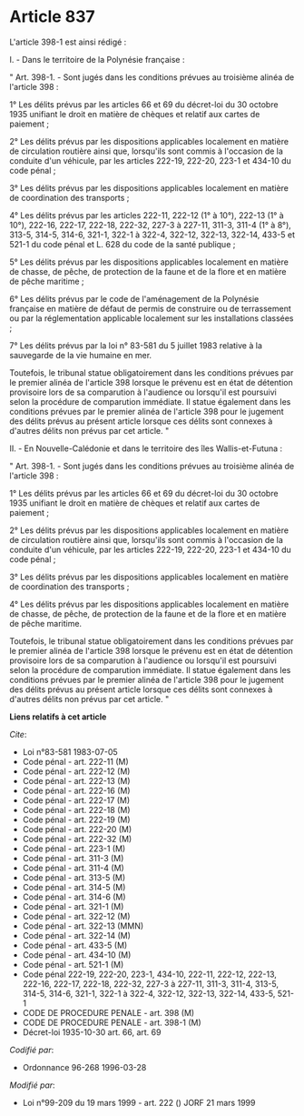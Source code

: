 # Article 837

L'article 398-1 est ainsi rédigé :

I. - Dans le territoire de la Polynésie française :

" Art. 398-1. - Sont jugés dans les conditions prévues au troisième alinéa de l'article 398 :

1° Les délits prévus par les articles 66 et 69 du décret-loi du 30 octobre 1935 unifiant le droit en matière de chèques et
relatif aux cartes de paiement ;

2° Les délits prévus par les dispositions applicables localement en matière de circulation routière ainsi que, lorsqu'ils
sont commis à l'occasion de la conduite d'un véhicule, par les articles 222-19, 222-20, 223-1 et 434-10 du code pénal ;

3° Les délits prévus par les dispositions applicables localement en matière de coordination des transports ;

4° Les délits prévus par les articles 222-11, 222-12 (1° à 10°), 222-13 (1° à 10°), 222-16, 222-17, 222-18, 222-32, 227-3 à
227-11, 311-3, 311-4 (1° à 8°), 313-5, 314-5, 314-6, 321-1, 322-1 à 322-4, 322-12, 322-13, 322-14, 433-5 et 521-1 du code
pénal et L. 628 du code de la santé publique ;

5° Les délits prévus par les dispositions applicables localement en matière de chasse, de pêche, de protection de la faune et
de la flore et en matière de pêche maritime ;

6° Les délits prévus par le code de l'aménagement de la Polynésie française en matière de défaut de permis de construire ou
de terrassement ou par la réglementation applicable localement sur les installations classées ;

7° Les délits prévus par la loi n° 83-581 du 5 juillet 1983 relative à la sauvegarde de la vie humaine en mer.

Toutefois, le tribunal statue obligatoirement dans les conditions prévues par le premier alinéa de l'article 398 lorsque le
prévenu est en état de détention provisoire lors de sa comparution à l'audience ou lorsqu'il est poursuivi selon la procédure
de comparution immédiate. Il statue également dans les conditions prévues par le premier alinéa de l'article 398 pour le
jugement des délits prévus au présent article lorsque ces délits sont connexes à d'autres délits non prévus par cet article.
"

II. - En Nouvelle-Calédonie et dans le territoire des îles Wallis-et-Futuna :

" Art. 398-1. - Sont jugés dans les conditions prévues au troisième alinéa de l'article 398 :

1° Les délits prévus par les articles 66 et 69 du décret-loi du 30 octobre 1935 unifiant le droit en matière de chèques et
relatif aux cartes de paiement ;

2° Les délits prévus par les dispositions applicables localement en matière de circulation routière ainsi que, lorsqu'ils
sont commis à l'occasion de la conduite d'un véhicule, par les articles 222-19, 222-20, 223-1 et 434-10 du code pénal ;

3° Les délits prévus par les dispositions applicables localement en matière de coordination des transports ;

4° Les délits prévus par les dispositions applicables localement en matière de chasse, de pêche, de protection de la faune et
de la flore et en matière de pêche maritime.

Toutefois, le tribunal statue obligatoirement dans les conditions prévues par le premier alinéa de l'article 398 lorsque le
prévenu est en état de détention provisoire lors de sa comparution à l'audience ou lorsqu'il est poursuivi selon la procédure
de comparution immédiate. Il statue également dans les conditions prévues par le premier alinéa de l'article 398 pour le
jugement des délits prévus au présent article lorsque ces délits sont connexes à d'autres délits non prévus par cet article.
"

**Liens relatifs à cet article**

_Cite_:

  - Loi n°83-581 1983-07-05
  - Code pénal - art. 222-11 (M)
  - Code pénal - art. 222-12 (M)
  - Code pénal - art. 222-13 (M)
  - Code pénal - art. 222-16 (M)
  - Code pénal - art. 222-17 (M)
  - Code pénal - art. 222-18 (M)
  - Code pénal - art. 222-19 (M)
  - Code pénal - art. 222-20 (M)
  - Code pénal - art. 222-32 (M)
  - Code pénal - art. 223-1 (M)
  - Code pénal - art. 311-3 (M)
  - Code pénal - art. 311-4 (M)
  - Code pénal - art. 313-5 (M)
  - Code pénal - art. 314-5 (M)
  - Code pénal - art. 314-6 (M)
  - Code pénal - art. 321-1 (M)
  - Code pénal - art. 322-12 (M)
  - Code pénal - art. 322-13 (MMN)
  - Code pénal - art. 322-14 (M)
  - Code pénal - art. 433-5 (M)
  - Code pénal - art. 434-10 (M)
  - Code pénal - art. 521-1 (M)
  - Code pénal 222-19, 222-20, 223-1, 434-10, 222-11, 222-12, 222-13, 222-16, 222-17, 222-18, 222-32, 227-3 à 227-11, 311-3, 311-4, 313-5, 314-5, 314-6, 321-1, 322-1 à 322-4, 322-12, 322-13, 322-14, 433-5, 521-1
  - CODE DE PROCEDURE PENALE - art. 398 (M)
  - CODE DE PROCEDURE PENALE - art. 398-1 (M)
  - Décret-loi 1935-10-30 art. 66, art. 69

_Codifié par_:

  - Ordonnance 96-268 1996-03-28

_Modifié par_:

  - Loi n°99-209 du 19 mars 1999 - art. 222 () JORF 21 mars 1999
